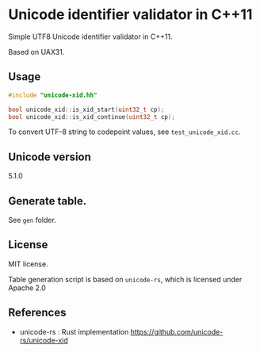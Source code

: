 # Unicode identifier validator in C++11

Simple UTF8 Unicode identifier validator in C++11.

Based on UAX31.

## Usage

```C++
#include "unicode-xid.hh"

bool unicode_xid::is_xid_start(uint32_t cp);
bool unicode_xid::is_xid_continue(uint32_t cp);
```

To convert UTF-8 string to codepoint values, see `test_unicode_xid.cc`.

## Unicode version

5.1.0

## Generate table.

See `gen` folder.

## License

MIT license.

Table generation script is based on `unicode-rs`, which is licensed under Apache 2.0

## References

* unicode-rs : Rust implementation https://github.com/unicode-rs/unicode-xid
